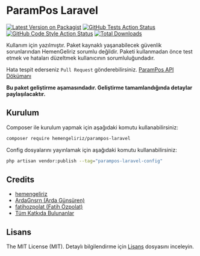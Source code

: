 # ParamPos Laravel

[![Latest Version on Packagist](https://img.shields.io/packagist/v/hemengeliriz/parampos-laravel.svg?style=flat-square)](https://packagist.org/packages/hemengeliriz/parampos-laravel)
[![GitHub Tests Action Status](https://img.shields.io/github/workflow/status/hemengeliriz/parampos-laravel/run-tests?label=tests)](https://github.com/hemengeliriz/parampos-laravel/actions?query=workflow%3Arun-tests+branch%3Amain)
[![GitHub Code Style Action Status](https://img.shields.io/github/workflow/status/hemengeliriz/parampos-laravel/Check%20&%20fix%20styling?label=code%20style)](https://github.com/hemengeliriz/parampos-laravel/actions?query=workflow%3A"Check+%26+fix+styling"+branch%3Amain)
[![Total Downloads](https://img.shields.io/packagist/dt/hemengeliriz/parampos-laravel.svg?style=flat-square)](https://packagist.org/packages/hemengeliriz/parampos-laravel)

Kullanım için yazılmıştır. Paket kaynaklı yaşanabilecek güvenlik sorunlarından HemenGeliriz sorumlu değildir. Paketi kullanmadan önce test etmek ve hataları düzeltmek kullanıcının sorumluluğundadır.

Hata tespit ederseniz `Pull Request` gönderebilirsiniz. [ParamPos API Dökümanı](https://dev.param.com.tr/tr)

**Bu paket geliştirme aşamasındadır. Geliştirme tamamlandığında detaylar paylaşılacaktır.**

## Kurulum

Composer ile kurulum yapmak için aşağıdaki komutu kullanabilirsiniz:

```bash
composer require hemengeliriz/parampos-laravel
```

Config dosyalarını yayınlamak için aşağıdaki komutu kullanabilirsiniz:

```bash
php artisan vendor:publish --tag="parampos-laravel-config"
```

## Credits

- [hemengeliriz](https://github.com/hemengeliriz)
- [ArdaGnsrn (Arda Günsüren)](https://github.com/ArdaGnsrn)
- [fatihozpolat (Fatih Özpolat)](https://github.com/fatihozpolat)
- [Tüm Katkıda Bulunanlar](../../contributors)

## Lisans

The MIT License (MIT). Detaylı bilgilendirme için [Lisans](LICENSE.md) dosyasını inceleyin.
